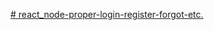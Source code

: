 [# react_node-proper-login-register-forgot-etc.](https://images.drlogy.com/assets/uploads/img/general/drlogy-app/Pathology%20Lab%20Sample%20report.png)
